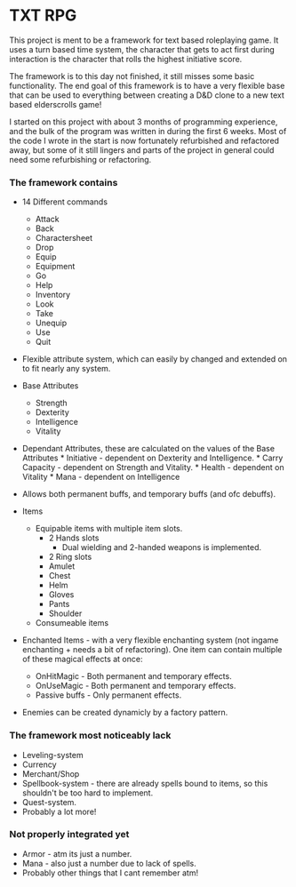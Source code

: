 # TXT RPG
This project is ment to be a framework for text based roleplaying game.
It uses a turn based time system, the character that gets to act first during interaction is the character that rolls the highest initiative score.

The framework is to this day not finished, it still misses some basic functionality.
The end goal of this framework is to have a very flexible base that can be used to everything between creating a D&D clone to a new text based elderscrolls game!


I started on this project with about 3 months of programming experience, and the bulk of the program was written in during the first 6 weeks.
Most of the code I wrote in the start is now fortunately refurbished and refactored away, but some of it still lingers and parts of the project in general could need some refurbishing or refactoring.



### The framework contains

* 14 Different commands
	* Attack
	* Back
	* Charactersheet
	* Drop
	* Equip
	* Equipment
	* Go
	* Help
	* Inventory
	* Look
	* Take
	* Unequip
	* Use
	* Quit 

* Flexible attribute system, which can easily by changed and extended on to fit nearly any system.
* Base Attributes
	* Strength
	* Dexterity
	* Intelligence
	* Vitality
* Dependant Attributes, these are calculated on the values of the Base Attributes
		* Initiative - dependent on Dexterity and Intelligence.
		* Carry Capacity - dependent on Strength and Vitality.
		* Health - dependent on Vitality
		* Mana - dependent on Intelligence
* Allows both permanent buffs, and temporary buffs (and ofc debuffs).

* Items
	* Equipable items with multiple item slots. 
		* 2 Hands slots
			* Dual wielding and 2-handed weapons is implemented.
		* 2 Ring slots		
		* Amulet
		* Chest
		* Helm
		* Gloves 
		* Pants
		* Shoulder
	* Consumeable items 

* Enchanted Items - with a very flexible enchanting system (not ingame enchanting + needs a bit of refactoring).
  One item can contain multiple of these magical effects at once:	
	* OnHitMagic - Both permanent and temporary effects.
	* OnUseMagic - Both permanent and temporary effects.
	* Passive buffs - Only permanent effects.

* Enemies can be created dynamicly by a factory pattern.


### The framework most noticeably lack
* Leveling-system
* Currency
* Merchant/Shop
* Spellbook-system - there are already spells bound to items, so this shouldn't be too hard to implement.
* Quest-system.
* Probably a lot more!

  
### Not properly integrated yet
* Armor - atm its just a number.
* Mana - also just a number due to lack of spells.
* Probably other things that I cant remember atm!

